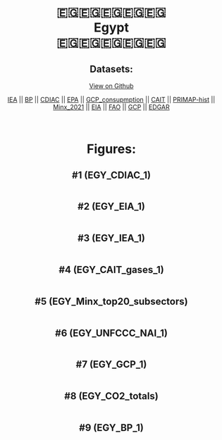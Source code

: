 
<center>
<h1 align="center">
🇪🇬🇪🇬🇪🇬🇪🇬🇪🇬
<br>
Egypt
<br>
🇪🇬🇪🇬🇪🇬🇪🇬🇪🇬
</h1>
<h2>Datasets:</h2>
<p><a href="https://github.com/dquintani/GreenhouseData/tree/master/country_data/EGY_Egypt/data">View on Github</a>
<br></p><p><a href="data/EGY_IEA.csv">IEA</a> || <a href="data/EGY_BP.csv">BP</a> || <a href="data/EGY_CDIAC.csv">CDIAC</a> || <a href="data/EGY_EPA.csv">EPA</a> || <a href="data/EGY_GCP_consupmption.csv">GCP_consupmption</a> || <a href="data/EGY_CAIT.csv">CAIT</a> || <a href="data/EGY_PRIMAP-hist.csv">PRIMAP-hist</a> || <a href="data/EGY_Minx_2021.csv">Minx_2021</a> || <a href="data/EGY_EIA.csv">EIA</a> || <a href="data/EGY_FAO.csv">FAO</a> || <a href="data/EGY_GCP.csv">GCP</a> || <a href="data/EGY_EDGAR.csv">EDGAR</a></p><p><br></p>
<h1>Figures:</h1><h2>#1 (EGY_CDIAC_1)</h2>
<p><img alt="" src="figures/EGY_CDIAC_1.png" /></p><h2>#2 (EGY_EIA_1)</h2>
<p><img alt="" src="figures/EGY_EIA_1.png" /></p><h2>#3 (EGY_IEA_1)</h2>
<p><img alt="" src="figures/EGY_IEA_1.png" /></p><h2>#4 (EGY_CAIT_gases_1)</h2>
<p><img alt="" src="figures/EGY_CAIT_gases_1.png" /></p><h2>#5 (EGY_Minx_top20_subsectors)</h2>
<p><img alt="" src="figures/EGY_Minx_top20_subsectors.png" /></p><h2>#6 (EGY_UNFCCC_NAI_1)</h2>
<p><img alt="" src="figures/EGY_UNFCCC_NAI_1.png" /></p><h2>#7 (EGY_GCP_1)</h2>
<p><img alt="" src="figures/EGY_GCP_1.png" /></p><h2>#8 (EGY_CO2_totals)</h2>
<p><img alt="" src="figures/EGY_CO2_totals.png" /></p><h2>#9 (EGY_BP_1)</h2>
<p><img alt="" src="figures/EGY_BP_1.png" /></p>